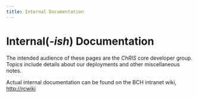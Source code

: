 ```yaml
---
title: Internal Documentation
---
```


# Internal(_-ish_) Documentation

The intended audience of these pages are the _ChRIS_ core developer group.
Topics include details about our deployments and other miscellaneous notes.

Actual internal documentation can be found on the BCH intranet wiki, <http://rcwiki>

